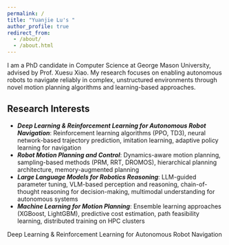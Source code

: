 ```yaml
---
permalink: /
title: "Yuanjie Lu's "
author_profile: true
redirect_from: 
  - /about/
  - /about.html
---
```


I am a PhD candidate in Computer Science at George Mason University, advised by Prof. Xuesu Xiao. My research focuses on enabling autonomous robots to navigate reliably in complex, unstructured environments through novel motion planning algorithms and learning-based approaches.

## Research Interests
  * ***Deep Learning & Reinforcement Learning for Autonomous Robot Navigation***: Reinforcement learning algorithms (PPO, TD3), neural network-based trajectory prediction, imitation learning, adaptive policy learning for navigation
  * ***Robot Motion Planning and Control***: Dynamics-aware motion planning, sampling-based methods (PRM, RRT, DROMOS), hierarchical planning architecture, memory-augmented planning
  * ***Large Language Models for Robotics Reasoning***: LLM-guided parameter tuning, VLM-based perception and reasoning, chain-of-thought reasoning for decision-making, multimodal understanding for autonomous systems
  * ***Machine Learning for Motion Planning***: Ensemble learning approaches (XGBoost, LightGBM), predictive cost estimation, path feasibility learning, distributed training on HPC clusters

 Deep Learning & Reinforcement Learning for Autonomous Robot Navigation
